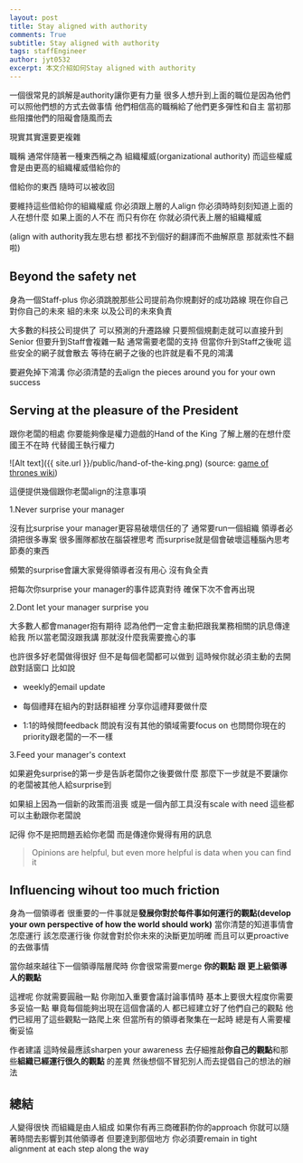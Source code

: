 ```yaml
---
layout: post
title: Stay aligned with authority
comments: True 
subtitle: Stay aligned with authority 
tags: staffEngineer
author: jyt0532
excerpt: 本文介紹如何Stay aligned with authority
---
```



一個很常見的誤解是authority讓你更有力量 很多人想升到上面的職位是因為他們可以照他們想的方式去做事情 他們相信高的職稱給了他們更多彈性和自主 當初那些阻擋他們的阻礙會隨風而去

現實其實還要更複雜

職稱 通常伴隨著一種東西稱之為 組織權威(organizational authority) 而這些權威會是由更高的組織權威借給你的 

借給你的東西 隨時可以被收回

要維持這些借給你的組織權威 你必須跟上層的人align 你必須時時刻刻知道上面的人在想什麼 如果上面的人不在 而只有你在 你就必須代表上層的組織權威

(align with authority我左思右想 都找不到個好的翻譯而不曲解原意 那就索性不翻啦)

## Beyond the safety net

身為一個Staff-plus 你必須跳脫那些公司提前為你規劃好的成功路線 現在你自己對你自己的未來 組的未來 以及公司的未來負責

大多數的科技公司提供了 可以預測的升遷路線 只要照個規劃走就可以直接升到Senior 但要升到Staff會複雜一點 通常需要老闆的支持 但當你升到Staff之後呢 這些安全的網子就會散去 等待在網子之後的也許就是看不見的鴻溝

要避免掉下鴻溝 你必須清楚的去align the pieces around you for your own success

## Serving at the pleasure of the President

跟你老闆的相處 你要能夠像是權力遊戲的Hand of the King 了解上層的在想什麼 國王不在時 代替國王執行權力

![Alt text]({{ site.url }}/public/hand-of-the-king.png)
(source: [game of thrones wiki](https://gameofthrones.fandom.com/wiki/Tyrion_Lannister))


這便提供幾個跟你老闆align的注意事項

1.Never surprise your manager

沒有比surprise your manager更容易破壞信任的了 通常要run一個組織 領導者必須把很多專案 很多團隊都放在腦袋裡思考 而surprise就是個會破壞這種腦內思考節奏的東西

頻繁的surprise會讓大家覺得領導者沒有用心 沒有負全責

把每次你surprise your manager的事件認真對待 確保下次不會再出現

2.Dont let your manager surprise you

大多數人都會manager抱有期待 認為他們一定會主動把跟我業務相關的訊息傳達給我 所以當老闆沒跟我講 那就沒什麼我需要擔心的事 

也許很多好老闆做得很好 但不是每個老闆都可以做到 這時候你就必須主動的去開啟對話窗口 比如說

- weekly的email update

- 每個禮拜在組內的對話群組裡 分享你這禮拜要做什麼

- 1:1的時候問feedback 問說有沒有其他的領域需要focus on 也問問你現在的priority跟老闆的一不一樣

3.Feed your manager's context

如果避免surprise的第一步是告訴老闆你之後要做什麼 那麼下一步就是不要讓你的老闆被其他人給surprise到

如果組上因為一個新的政策而沮喪 或是一個內部工具沒有scale with need 這些都可以主動跟你老闆說

記得 你不是把問題丟給你老闆 而是傳達你覺得有用的訊息

> Opinions are helpful, but even more helpful is data when you can find it

## Influencing wihout too much friction

身為一個領導者 很重要的一件事就是**發展你對於每件事如何運行的觀點(develop your own perspective of how the world should work)** 當你清楚的知道事情會怎麼運行 該怎麼運行後 你就會對於你未來的決斷更加明確 而且可以更proactive的去做事情

當你越來越往下一個領導階層爬時 你會很常需要merge **你的觀點 跟 更上級領導人的觀點**

這裡呢 你就需要圓融一點 你剛加入重要會議討論事情時 基本上要很大程度你需要多妥協一點 畢竟每個能夠出現在這個會議的人 都已經建立好了他們自己的觀點 他們已經用了這些觀點一路爬上來 但當所有的領導者聚集在一起時 總是有人需要權衡妥協

作者建議 這時候最應該sharpen your awareness 去仔細推敲**你自己的觀點**和那些**組織已經運行很久的觀點** 的差異 然後想個不冒犯別人而去提倡自己的想法的辦法



## 總結

人變得很快 而組織是由人組成 如果你有再三商確斟酌你的approach  你就可以隨著時間去影響到其他領導者 但要達到那個地方 你必須要remain in tight alignment at each step along the way







